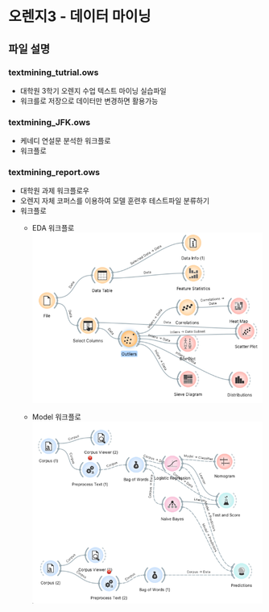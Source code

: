# 오렌지3 - 데이터 마이닝
## 파일 설명
### textmining_tutrial.ows
- 대학원 3학기 오렌지 수업 텍스트 마이닝 실습파일
- 워크를로 저장으로 데이터만 변경하면 활용가능
### textmining_JFK.ows
- 케네디 연설문 분석한 워크플로
- 워크플로


### textmining_report.ows
- 대학원 과제 워크플로우
- 오렌지 자체 코퍼스를 이용하여 모델 훈련후 테스트파일 분류하기 
- 워크플로
	- EDA 워크플로
	![](./images/2022-01-20-22-30-22.png)

	- Model 워크플로
	![](./images/2022-01-20-22-31-13.png)

